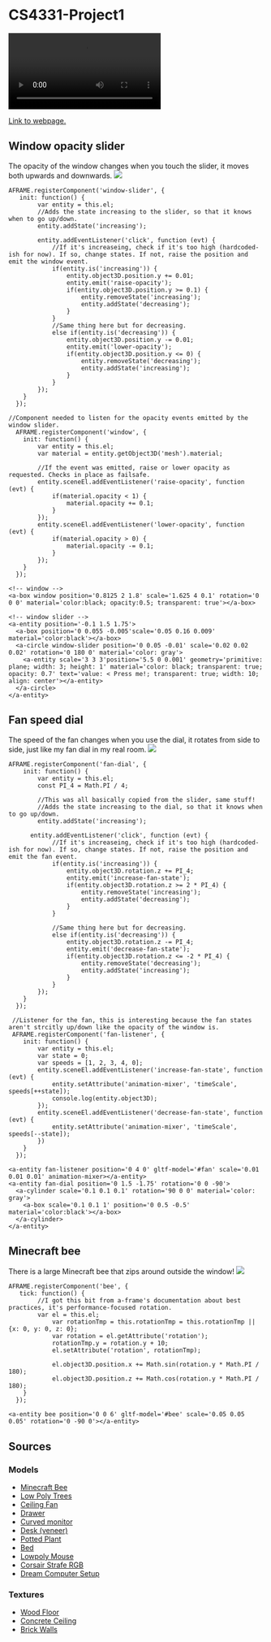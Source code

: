 # CS4331-Project1
![](https://raw.githubusercontent.com/TheMysticalBard/themysticalbard.github.io/master/assets/videos/demo.mp4)

[Link to webpage.](https://themysticalbard.github.io/)

## Window opacity slider

The opacity of the window changes when you touch the slider, it moves both upwards and downwards.
![](https://raw.githubusercontent.com/TheMysticalBard/themysticalbard.github.io/master/assets/images/window.PNG)

    AFRAME.registerComponent('window-slider', {
       init: function() {
        	var entity = this.el;
        	//Adds the state increasing to the slider, so that it knows when to go up/down.
        	entity.addState('increasing');
    
        	entity.addEventListener('click', function (evt) {
        		//If it's increaseing, check if it's too high (hardcoded-ish for now). If so, change states. If not, raise the position and emit the window event.
        		if(entity.is('increasing')) {
        			entity.object3D.position.y += 0.01;
        			entity.emit('raise-opacity');
        			if(entity.object3D.position.y >= 0.1) {
        				entity.removeState('increasing');
        				entity.addState('decreasing');
        			}
        		}
        		//Same thing here but for decreasing.
        		else if(entity.is('decreasing')) {
        			entity.object3D.position.y -= 0.01;
        			entity.emit('lower-opacity');
        			if(entity.object3D.position.y <= 0) {
        				entity.removeState('decreasing');
        				entity.addState('increasing');
        			}
        		}
        	});
       	}
      });
<!-- -->
    //Component needed to listen for the opacity events emitted by the window slider.
      AFRAME.registerComponent('window', {
        init: function() {
        	var entity = this.el;
        	var material = entity.getObject3D('mesh').material;
    
        	//If the event was emitted, raise or lower opacity as requested. Checks in place as failsafe.
        	entity.sceneEl.addEventListener('raise-opacity', function (evt) {
        		if(material.opacity < 1) {
        			material.opacity += 0.1;
       			}
       		});
       		entity.sceneEl.addEventListener('lower-opacity', function (evt) {
       			if(material.opacity > 0) {
       				material.opacity -= 0.1;
       			}
       		});
       	}
      });
<!-- -->
    <!-- window -->
    <a-box window position='0.8125 2 1.8' scale='1.625 4 0.1' rotation='0 0 0' material='color:black; opacity:0.5; transparent: true'></a-box>
     
    <!-- window slider -->
    <a-entity position='-0.1 1.5 1.75'>
      <a-box position='0 0.055 -0.005'scale='0.05 0.16 0.009' material='color:black'></a-box>
      <a-circle window-slider position='0 0.05 -0.01' scale='0.02 0.02 0.02' rotation='0 180 0' material='color: gray'>
      	<a-entity scale='3 3 3'position='5.5 0 0.001' geometry='primitive: plane; width: 3; height: 1' material='color: black; transparent: true; opacity: 0.7' text='value: < Press me!; transparent: true; width: 10; align: center'></a-entity>
      </a-circle>
    </a-entity>

## Fan speed dial

The speed of the fan changes when you use the dial, it rotates from side to side, just like my fan dial in my real room.
![](https://raw.githubusercontent.com/TheMysticalBard/themysticalbard.github.io/master/assets/images/fan.PNG)

    AFRAME.registerComponent('fan-dial', {
        init: function() {
        	var entity = this.el;
        	const PI_4 = Math.PI / 4;
        
        	//This was all basically copied from the slider, same stuff!
        	//Adds the state increasing to the dial, so that it knows when to go up/down.
        	entity.addState('increasing');
    
          entity.addEventListener('click', function (evt) {
        		//If it's increaseing, check if it's too high (hardcoded-ish for now). If so, change states. If not, raise the position and emit the fan event.
        		if(entity.is('increasing')) {
        			entity.object3D.rotation.z += PI_4;
        			entity.emit('increase-fan-state');
        			if(entity.object3D.rotation.z >= 2 * PI_4) {
       					entity.removeState('increasing');
       					entity.addState('decreasing');
       				}
       			}
      
        		//Same thing here but for decreasing.
        		else if(entity.is('decreasing')) {
        			entity.object3D.rotation.z -= PI_4;
        			entity.emit('decrease-fan-state');
        			if(entity.object3D.rotation.z <= -2 * PI_4) {
        				entity.removeState('decreasing');
        				entity.addState('increasing');
        			}
        		}
        	});
        }
      });
<!-- -->
     //Listener for the fan, this is interesting because the fan states aren't strcitly up/down like the opacity of the window is.
     AFRAME.registerComponent('fan-listener', {
        init: function() {
        	var entity = this.el;
        	var state = 0;
        	var speeds = [1, 2, 3, 4, 0];
        	entity.sceneEl.addEventListener('increase-fan-state', function (evt) {
        		entity.setAttribute('animation-mixer', 'timeScale', speeds[++state]);
        		console.log(entity.object3D);
        	});
        	entity.sceneEl.addEventListener('decrease-fan-state', function (evt) {
        		entity.setAttribute('animation-mixer', 'timeScale', speeds[--state]);
        	})
        }
      });

<!-- -->
    <a-entity fan-listener position='0 4 0' gltf-model='#fan' scale='0.01 0.01 0.01' animation-mixer></a-entity>
    <a-entity fan-dial position='0 1.5 -1.75' rotation='0 0 -90'>
      <a-cylinder scale='0.1 0.1 0.1' rotation='90 0 0' material='color: gray'>
      	<a-box scale='0.1 0.1 1' position='0 0.5 -0.5' material='color:black'></a-box>
      </a-cylinder>
    </a-entity>

## Minecraft bee

There is a large Minecraft bee that zips around outside the window!
![](https://raw.githubusercontent.com/TheMysticalBard/themysticalbard.github.io/master/assets/images/bee.PNG)

    AFRAME.registerComponent('bee', {
       tick: function() {
        	//I got this bit from a-frame's documentation about best practices, it's performance-focused rotation.
        	var el = this.el;
    			var rotationTmp = this.rotationTmp = this.rotationTmp || {x: 0, y: 0, z: 0};
   				var rotation = el.getAttribute('rotation');
    			rotationTmp.y = rotation.y + 10;
    			el.setAttribute('rotation', rotationTmp);

    			el.object3D.position.x += Math.sin(rotation.y * Math.PI / 180);
    			el.object3D.position.z += Math.cos(rotation.y * Math.PI / 180);
        }
      });

<!-- -->
    <a-entity bee position='0 0 6' gltf-model='#bee' scale='0.05 0.05 0.05' rotation='0 -90 0'></a-entity>

## Sources

### Models

 - [Minecraft Bee](https://sketchfab.com/3d-models/minecraft-bee-751f43a93f40433c9eb6986e45bdb6e8)
 - [Low Poly Trees](https://sketchfab.com/3d-models/low-poly-trees-2e70c34af8994852acd4b9ffce596336)
 - [Ceiling Fan](https://sketchfab.com/3d-models/ceiling-fan-ec2c6087d4824211abc827f2a4c2b578)
 - [Drawer](https://sketchfab.com/3d-models/drawer-8f20bb4809074f50962225aacb5c7df4)
 - [Curved monitor](https://sketchfab.com/3d-models/curved-monitor-1caab76438a54c6b9274794a5c75b7e3)
 - [Desk (veneer)](https://sketchfab.com/3d-models/desk-veneer-c66184828633438b94aabbbf9249e9ad)
 - [Potted Plant](https://sketchfab.com/3d-models/potted-plant-household-props-challenge-day-26-4176123e70e44426be3ba0e65587af90)
 - [Bed](https://sketchfab.com/3d-models/bed-da091edf65ee4ffd82d4ba862ccb0a8b)
 - [Lowpoly Mouse](https://sketchfab.com/3d-models/lowpoly-mouse-e0bc8c1d5c8f4be0af37ea852d42d6d9)
 - [Corsair Strafe RGB](https://sketchfab.com/3d-models/corsair-strafe-rgb-dc170f71703644f9a675ebba196af617)
 - [Dream Computer Setup](https://sketchfab.com/3d-models/dream-computer-setup-82f78bbaf2d34f01af854a52151dbf49)
 
 ### Textures
 
  - [Wood Floor](https://cc0textures.com/view?id=WoodFloor038)
  - [Concrete Ceiling](https://cc0textures.com/view?id=Concrete031)
  - [Brick Walls](https://sketchfab.com/3d-models/brick-wall-material-6ef775e935da4d159e40098b06ad33d3)
